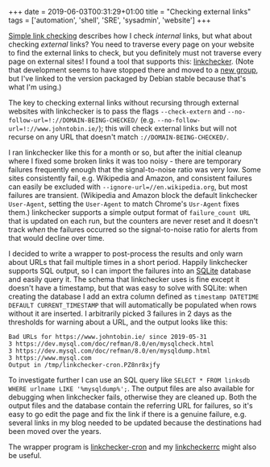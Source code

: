 +++
date = 2019-06-03T00:31:29+01:00
title = "Checking external links"
tags = ['automation', 'shell', 'SRE', 'sysadmin', 'website']
+++

[Simple link checking](/blog/simple_link_checking/) describes how I check
*internal* links, but what about checking *external* links?  You need to
traverse every page on your website to find the external links to check, but you
definitely must not traverse every page on external sites!  I found a tool that
supports this: [linkchecker](https://wummel.github.io/linkchecker/).  (Note that
development seems to have stopped there and moved to a [new
group](https://github.com/linkchecker/linkchecker), but I've linked to the
version packaged by Debian stable because that's what I'm using.)

The key to checking external links without recursing through external websites
with linkchecker is to pass the flags `--check-extern` and
`--no-follow-url=!://DOMAIN-BEING-CHECKED/` (e.g.
`--no-follow-url=!://www.johntobin.ie/`); this will check external links but
will not recurse on any URL that doesn't match `://DOMAIN-BEING-CHECKED/`.

I ran linkchecker like this for a month or so, but after the initial cleanup
where I fixed some broken links it was too noisy - there are temporary failures
frequently enough that the signal-to-noise ratio was very low.  Some sites
consistently fail, e.g. Wikipedia and Amazon, and consistent failures can easily
be excluded with `--ignore-url=//en.wikipedia.org`, but most failures are
transient.  (Wikipedia and Amazon block the default linkchecker `User-Agent`,
setting the `User-Agent` to match Chrome's `Usr-Agent` fixes them.)  linkchecker
supports a simple output format of `failure_count URL` that is updated on each
run, but the counters are never reset and it doesn't track *when* the failures
occurred so the signal-to-noise ratio for alerts from that would decline over
time.

I decided to write a wrapper to post-process the results and only warn about
URLs that fail multiple times in a short period.  Happily linkchecker supports
SQL output, so I can import the failures into an
[SQLite](https://www.sqlite.org/index.html) database and easily query it.  The
schema that linkchecker uses is fine except it doesn't have a timestamp, but
that was easy to solve with SQLite: when creating the database I add an extra
column defined as `timestamp DATETIME DEFAULT CURRENT_TIMESTAMP` that will
automatically be populated when rows without it are inserted.  I arbitrarily
picked 3 failures in 2 days as the thresholds for warning about a URL, and the
output looks like this:

```
Bad URLs for https://www.johntobin.ie/ since 2019-05-31
3 https://dev.mysql.com/doc/refman/8.0/en/mysqlcheck.html
3 https://dev.mysql.com/doc/refman/8.0/en/mysqldump.html
3 https://www.mysql.com
Output in /tmp/linkchecker-cron.PZ8nr8xjfy
```

To investigate further I can use an SQL query like `SELECT * FROM linksdb WHERE
urlname LIKE '%mysqldump%';`.  The output files are also available for debugging
when linkchecker fails, otherwise they are cleaned up.  Both the output files
and the database contain the referring URL for failures, so it's easy to go edit
the page and fix the link if there is a genuine failure, e.g. several links in
my blog needed to be updated because the destinations had been moved over the
years.

The wrapper program is
[linkchecker-cron](https://github.com/tobinjt/bin/blob/master/linkchecker-cron)
and my
[linkcheckerrc](https://github.com/tobinjt/dotfiles/blob/master/.linkchecker/linkcheckerrc)
might also be useful.
